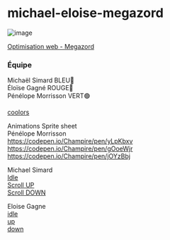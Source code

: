 # michael-eloise-megazord

![image](https://user-images.githubusercontent.com/78884924/151389026-3d871b0e-6c7f-4eca-bce0-bc82472b9860.png)

[Optimisation web - Megazord](https://smnarnold.com/projets/megazord)

### Équipe

Michaël Simard BLEU🔵 </br>
Éloïse Gagné ROUGE🔴 </br>
Pénélope Morrisson VERT🟢

[coolors](https://coolors.co/0c1618-004643-faf4d3-d1ac00-f6be9a)

Animations Sprite sheet</br>
Pénélope Morrisson</br>
https://codepen.io/Champire/pen/yLpKbxv</br>
https://codepen.io/Champire/pen/gOoeWjr</br>
https://codepen.io/Champire/pen/jOYzBbj</br>

Michael Simard</br>
[Idle](https://codepen.io/micha-l-simard/pen/zYpJbjR) </br>
[Scroll UP](https://codepen.io/micha-l-simard/pen/mdpGgJJ)</br>
[Scroll DOWN](https://codepen.io/micha-l-simard/pen/oNpPONR)</br>


Eloise Gagne </br>
[idle](https://codepen.io/Paracoco/pen/OJzvmPJ)</br>
[up](https://codepen.io/Paracoco/pen/yLpKgbG)</br>
[down](https://codepen.io/Paracoco/pen/abEYWbY)</br>
